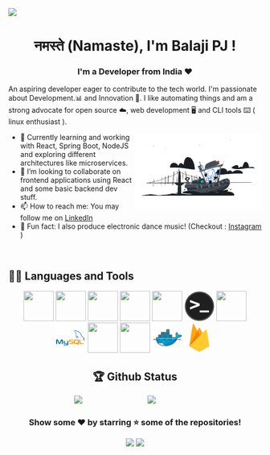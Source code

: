 ![](https://raw.githubusercontent.com/halfrost/halfrost/master/icons/header_.png)

<h1 align="center"> नमस्ते (Namaste), I'm Balaji PJ  ! </h1>

<h3 align="center">I'm a Developer from India ❤</h3>

An aspiring developer eager to contribute to the tech world. I'm passionate about Development.:bar_chart: and Innovation :construction:. I like automating things and am a strong advocate for open source ☁️, web development 🖥️ and CLI tools ⌨️ ( linux enthusiast ).

<img width="50%" align="right" alt="Github Image" src="https://raw.githubusercontent.com/Manas1820/Manas1820/master/profile-first-pr-dark.svg" />

- 🌱 Currently learning and working with React, Spring Boot, NodeJS and exploring different architectures like microservices.
- 👯 I’m looking to collaborate on frontend applications using React and some basic backend dev stuff.
- 📫 How to reach me: You may follow me on [LinkedIn](https://www.linkedin.com/in/balaji-pj-ba8a83217/)
- 🎵 Fun fact: I also produce electronic dance music! (Checkout : [Instagram](https://www.instagram.com/bla_music_/) )
<br />

## 👨‍💻 Languages and Tools

<div align="center">
  
<img src="https://github.com/Subhampreet/Subhampreet/blob/master/logos/c++.png?raw=true" height="60" width="60">
<img src="https://github.com/Subhampreet/Subhampreet/blob/master/logos/JS.png?raw=true" height="60" width="60">
<img src="https://cdn.iconscout.com/icon/free/png-512/node-js-1174925.png" height="60" width="60">
<img src="https://github.com/Subhampreet/Subhampreet/blob/master/logos/css.png?raw=true" height="60" width="60">
<img src="https://github.com/Subhampreet/Subhampreet/blob/master/logos/html.png?raw=true" height="60" width="60">
<img height="60" width="60" src="https://raw.githubusercontent.com/github/explore/80688e429a7d4ef2fca1e82350fe8e3517d3494d/topics/terminal/terminal.png">
<img src="https://img.icons8.com/color/452/mongodb.png" height="60" width="60">
<img src="https://github.com/devicons/devicon/blob/master/icons/mysql/mysql-original-wordmark.svg" height="60" width="60">
<img src="https://github.com/Subhampreet/Subhampreet/blob/master/logos/git.png?raw=true" height="60" width="60">
<img src="https://github.com/Subhampreet/Subhampreet/blob/master/logos/vs.png?raw=true" height="60" width="60">
<img src="https://github.com/devicons/devicon/blob/master/icons/docker/docker-original.svg" height="60" width="60">
<img height="60" width="60" src="https://raw.githubusercontent.com/github/explore/80688e429a7d4ef2fca1e82350fe8e3517d3494d/topics/firebase/firebase.png">

  <br >

## 🏆 Github Status
  
<img  src="https://github-readme-stats.vercel.app/api?username=dystopiadroid&show_icons=true&hide_border=true&theme=dark" width="45%" align="right" >

<img  src="https://github-readme-streak-stats.herokuapp.com/?user=dystopiadroid&theme=dark" width="45%" >

<br>

<div align="center">
  
### Show some ❤️ by starring ⭐ some of the repositories!

  [<img src="https://img.shields.io/badge/linkedin-%230077B5.svg?&style=for-the-badge&logo=linkedin&logoColor=white">](https://www.linkedin.com/in/balaji-pj-ba8a83217/)
[<img src="https://img.shields.io/badge/instagram-%23E4405F.svg?&style=for-the-badge&logo=instagram&logoColor=white">](https://www.instagram.com/bla_music_/)
  
</div>
